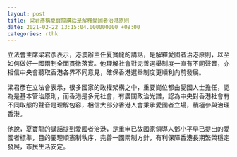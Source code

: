 ```yaml
---
layout: post
title: 梁君彥稱夏寶龍講話是解釋愛國者治港原則
date: 2021-02-22 13:15:04.000000000 +08:00
categories: rthk
---
```


立法會主席梁君彥表示，港澳辦主任夏寶龍的講話，是解釋愛國者治港原則，以至如何做好一國兩制全面貫徹落實。他理解社會對完善選舉制度一直有不同聲音，亦相信中央會聽取香港各界不同意見，確保香港選舉制度更順利向前發展。

梁君彥在立法會表示，很多國家的政權架構之中，重要崗位都由愛國人士擔任，認為是基本管治原則，而香港是多元社會，有廣闊政治光譜，認為中央對香港社會有不同取態的聲音是理解包容，相信大部分香港人會秉承愛國者立場，積極參與治理香港。

他說，夏寶龍的講話提到愛國者治港，是重申已故國家領導人鄧小平早已提出的愛國者標準，目的要理順憲制秩序，完善一國兩制方針，有利保障香港長期繁榮穩定發展，巿民生活安定。
